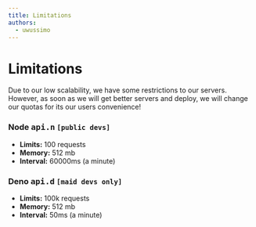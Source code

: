 ```yaml
---
title: Limitations
authors:
  - uwussimo
---
```


# Limitations

Due to our low scalability, we have some restrictions to our servers. However,
as soon as we will get better servers and deploy, we will change our quotas for
its our users convenience!

### Node <samp>api.n</samp> `[public devs]`

- **Limits:** 100 requests
- **Memory:** 512 mb
- **Interval:** 60000ms (a minute)

### Deno <samp>api.d</samp> `[maid devs only]`

- **Limits:** 100k requests
- **Memory:** 512 mb
- **Interval:** 50ms (a minute)